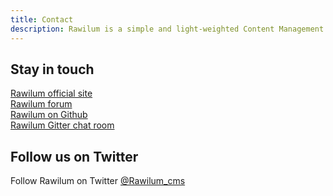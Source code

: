 ```yaml
---
title: Contact  
description: Rawilum is a simple and light-weighted Content Management System  
---
```


## Stay in touch

[Rawilum official site](http://Rawilum.org/)   
[Rawilum forum](http://forum.Rawilum.org/)  
[Rawilum on Github](https://github.com/Rawilum/Rawilum)  
[Rawilum Gitter chat room](https://gitter.im/Rawilum/Rawilum)  

## Follow us on Twitter

Follow Rawilum on Twitter [@Rawilum_cms](https://twitter.com/Rawilum_cms)
